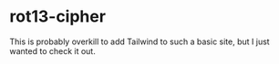 # rot13-cipher
This is probably overkill to add Tailwind to such a basic site, but I just wanted to check it out.

